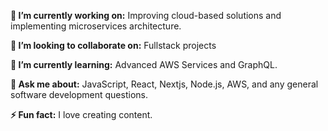 **🔭 I’m currently working on:**
Improving cloud-based solutions and implementing microservices architecture.

**👯 I’m looking to collaborate on:**
Fullstack projects

**🌱 I’m currently learning:**
Advanced AWS Services and GraphQL.

**💬 Ask me about:**
JavaScript, React, Nextjs, Node.js, AWS, and any general software development questions.

**⚡ Fun fact:**
I love creating content.

<!--
**kzehra/kzehra** is a ✨ _special_ ✨ repository because its `README.md` (this file) appears on your GitHub profile.

Here are some ideas to get you started:

- 🔭 I’m currently working on ...
- 🌱 I’m currently learning ...
- 👯 I’m looking to collaborate on ...
- 🤔 I’m looking for help with ...
- 💬 Ask me about ...
- 📫 How to reach me: ...
- 😄 Pronouns: ...
- ⚡ Fun fact: ...
-->
